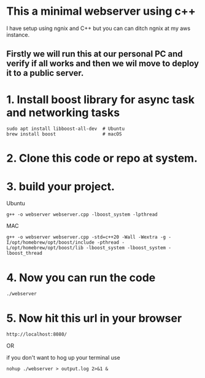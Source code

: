 # This a minimal webserver using c++

I have setup using ngnix and C++ but you can can ditch ngnix at my aws instance.

## Firstly we will run this at our personal PC and verify if all works and then we wil move to deploy it to a public server.

# 1. Install boost library for async task and networking tasks

```
sudo apt install libboost-all-dev  # Ubuntu
brew install boost                 # macOS
```

# 2. Clone this code or repo at system.

# 3. build your project.

Ubuntu

```
g++ -o webserver webserver.cpp -lboost_system -lpthread
```

MAC

```
g++ -o webserver webserver.cpp -std=c++20 -Wall -Wextra -g -I/opt/homebrew/opt/boost/include -pthread -L/opt/homebrew/opt/boost/lib -lboost_system -lboost_system -lboost_thread
```

# 4. Now you can run the code

```
./webserver
```

# 5. Now hit this url in your browser

`http://localhost:8080/`

OR

if you don't want to hog up your terminal use

```
nohup ./webserver > output.log 2>&1 &
```
